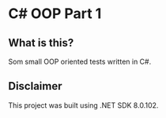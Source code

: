 # C# OOP Part 1

## What is this?

Som small OOP oriented tests written in C#.

## Disclaimer
This project was built using .NET SDK 8.0.102.
